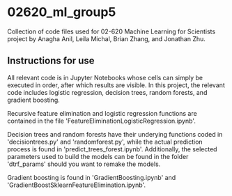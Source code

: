 # 02620_ml_group5
Collection of code files used for 02-620 Machine Learning for Scientists project by Anagha Anil, Leila Michal, Brian Zhang, and Jonathan Zhu.

## Instructions for use
All relevant code is in Jupyter Notebooks whose cells can simply be executed in order, after which results are visible. In this project, the relevant code includes logistic regression, decision trees, random forests, and gradient boosting. 

Recursive feature elimination and logistic regression functions are contained in the file 'FeatureEliminationLogisticRegression.ipynb'.

Decision trees and random forests have their underying functions coded in 'decisiontrees.py' and 'randomforest.py', while the actual prediction process is found in 'predict_trees_forest.ipynb'. Additionally, the selected parameters used to build the models can be found in the folder 'dtrf_params' should you want to remake the models.

Gradient boosting is found in 'GradientBoosting.ipynb' and 'GradientBoostSklearnFeatureElimination.ipynb'.
